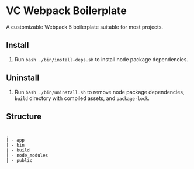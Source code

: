 # VC Webpack Boilerplate

A customizable Webpack 5 boilerplate suitable for most projects.

## Install

1. Run `bash ./bin/install-deps.sh` to install node package dependencies.

## Uninstall

1. Run `bash ./bin/uninstall.sh` to remove node package dependencies, `build` directory with compiled assets, and `package-lock`.

## Structure

```text

.
| - app
| - bin
| - build
| - node_modules
| - public

```
